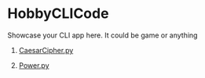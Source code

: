 # HobbyCLICode
Showcase your CLI app here. It could be game or anything

1. [CaesarCipher.py](https://github.com/jaideeppoojary/CaesarCipher/blob/main/CaesarCipher.py)

2. [Power.py](https://github.com/rohan-k5/HobbyCLICode/blob/main/Power.py)
 
